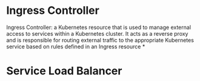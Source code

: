 # Ingress Controller

Ingress Controller: a Kubernetes resource that is used to manage external access to services within a Kubernetes cluster. It acts as a reverse proxy and is responsible for routing external traffic to the appropriate Kubernetes service based on rules defined in an Ingress resource
    * 

# Service Load Balancer